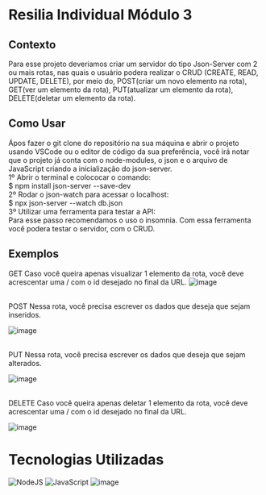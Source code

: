 # Resilia Individual Módulo 3

## Contexto
Para esse projeto deveriamos criar um servidor do tipo Json-Server com 2 ou mais rotas, nas quais o usuário podera realizar o CRUD (CREATE, READ, UPDATE, DELETE), por meio do, POST(criar um novo elemento na rota), GET(ver um elemento da rota), PUT(atualizar um elemento da rota), DELETE(deletar um elemento da rota).


## Como Usar
Ápos fazer o git clone do repositório na sua máquina e abrir o projeto usando VSCode ou o editor de código da sua preferência, você irá notar que o projeto já conta com o node-modules, o json e o arquivo de JavaScript criando a inicialização do json-server.
<br>
1º Abrir o terminal e colococar o comando:
<br>
$ npm install json-server --save-dev
<br>2º Rodar o json-watch para acessar o localhost:
<br>
$ npx json-server --watch db.json
<br>3º Utilizar uma ferramenta para testar a API:
<br>
Para esse passo recomendamos o uso o insomnia. Com essa ferramenta você podera testar o servidor, com o CRUD.

## Exemplos

GET
Caso você queira apenas visualizar 1 elemento da rota, você deve acrescentar uma / com o id desejado no final da URL.
![image](https://user-images.githubusercontent.com/118377204/218102849-91507c85-8ed6-4b0c-a15d-5194508bef28.png)

<br>
POST
Nessa rota, você precisa escrever os dados que deseja que sejam inseridos.

![image](https://user-images.githubusercontent.com/118377204/218103344-0a276613-716d-4143-b36b-bd30177aeca2.png)

<br>
PUT
Nessa rota, você precisa escrever os dados que deseja que sejam alterados.

![image](https://user-images.githubusercontent.com/118377204/218103798-ad3943c4-e5f5-404a-b1d7-ce5db41cd15a.png)

<br>
DELETE
Caso você queira apenas deletar 1 elemento da rota, você deve acrescentar uma / com o id desejado no final da URL.

![image](https://user-images.githubusercontent.com/118377204/218104402-dc45c5db-fac7-420a-addd-6e9235d2ab78.png)

# Tecnologias Utilizadas

 ![NodeJS](https://img.shields.io/badge/node.js-6DA55F?style=for-the-badge&logo=node.js&logoColor=white)
 ![JavaScript](https://img.shields.io/badge/javascript-%23323330.svg?style=for-the-badge&logo=javascript&logoColor=%23F7DF1E)
 ![image](https://user-images.githubusercontent.com/116887504/218183177-0dd59c6b-3898-41f1-99e1-23e448052ccf.png)





